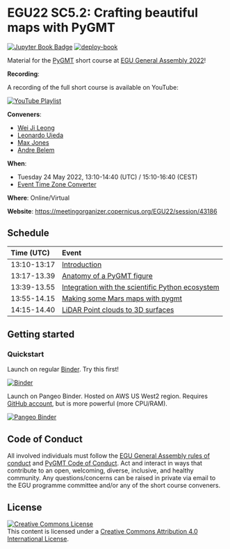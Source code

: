 # EGU22 SC5.2: Crafting beautiful maps with PyGMT

[![Jupyter Book Badge](https://jupyterbook.org/badge.svg)](https://www.generic-mapping-tools.org/egu22pygmt)
[![deploy-book](https://github.com/GenericMappingTools/egu22pygmt/actions/workflows/deploy-book.yml/badge.svg)](https://github.com/GenericMappingTools/egu22pygmt/actions/workflows/deploy-book.yml)

Material for the [PyGMT](https://github.com/GenericMappingTools/pygmt)
short course at [EGU General Assembly 2022](https://www.egu22.eu)!

**Recording**:

A recording of the full short course is available on YouTube:

[![YouTube Playlist](https://img.youtube.com/vi/Dgf6ijduNoE/0.jpg)](https://youtube.com/playlist?list=PL3GHXjKa-p6VBA_MlUP7T_ByCFYQZ5uDG)

**Conveners**:
- [Wei Ji Leong](https://github.com/weiji14)
- [Leonardo Uieda](https://github.com/leouieda)
- [Max Jones](https://github.com/meghanrjones)
- [Andre Belem](https://github.com/andrebelem)

**When**:
- Tuesday 24 May 2022, 13:10-14:40 (UTC) / 15:10-16:40 (CEST)
- [Event Time Zone Converter](https://www.timeanddate.com/worldclock/fixedtime.html?msg=EGU22+SC5.2%3A+Crafting+beautiful+maps+with+PyGMT&iso=20220524T1510&p1=259&ah=1&am=30)

**Where**: Online/Virtual

**Website**: https://meetingorganizer.copernicus.org/EGU22/session/43186

## Schedule

|  Time (UTC) | Event                                                 |
|:------------|:------------------------------------------------------|
| 13:10-13:17 | [Introduction](https://www.youtube.com/watch?v=Dgf6ijduNoE&list=PL3GHXjKa-p6VBA_MlUP7T_ByCFYQZ5uDG&index=1) |
| 13:17-13.39 | [Anatomy of a PyGMT figure](https://www.youtube.com/watch?v=96_reU_yh5I&list=PL3GHXjKa-p6VBA_MlUP7T_ByCFYQZ5uDG&index=2) |
| 13:39-13.55 | [Integration with the scientific Python ecosystem](https://www.youtube.com/watch?v=72war16Mvxs&list=PL3GHXjKa-p6VBA_MlUP7T_ByCFYQZ5uDG&index=3) |
| 13:55-14.15 | [Making some Mars maps with pygmt](https://www.youtube.com/watch?v=OMxn08pT8hw&list=PL3GHXjKa-p6VBA_MlUP7T_ByCFYQZ5uDG&index=4) |
| 14:15-14.40 | [LiDAR Point clouds to 3D surfaces](https://www.youtube.com/watch?v=n1C4wyqJY_o&list=PL3GHXjKa-p6VBA_MlUP7T_ByCFYQZ5uDG&index=5) |

## Getting started

### Quickstart

Launch on regular [Binder](https://mybinder.readthedocs.io/en/latest/index.html).
Try this first!

[![Binder](https://mybinder.org/badge_logo.svg)](https://mybinder.org/v2/gh/GenericMappingTools/egu22pygmt/main)

Launch on Pangeo Binder. Hosted on AWS US West2 region.
Requires [GitHub account](https://github.com/signup), but is more powerful (more CPU/RAM).

[![Pangeo Binder](https://aws-uswest2-binder.pangeo.io/badge_logo.svg)](https://aws-uswest2-binder.pangeo.io/v2/gh/GenericMappingTools/egu22pygmt/main)

## Code of Conduct

All involved individuals must follow the
[EGU General Assembly rules of conduct](https://egu22.eu/about/egu_general_assembly_rules_of_conduct.html)
and [PyGMT Code of Conduct](https://github.com/GenericMappingTools/pygmt/blob/main/CODE_OF_CONDUCT.md).
Act and interact in ways that contribute to an open, welcoming, diverse,
inclusive, and healthy community. Any questions/concerns can be raised
in private via email to the EGU programme committee and/or any of the short
course conveners.

## License

<a rel="license" href="http://creativecommons.org/licenses/by/4.0/"><img alt="Creative Commons License" style="border-width:0" src="https://i.creativecommons.org/l/by/4.0/88x31.png" /></a><br />This content is licensed under a
<a rel="license" href="http://creativecommons.org/licenses/by/4.0/">Creative Commons Attribution 4.0 International License</a>.
